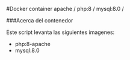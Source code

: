 #Docker container apache / php:8 / mysql:8.0 /

###Acerca del contenedor

Este script levanta las siguientes imagenes:
- php:8-apache
- mysql:8.0
